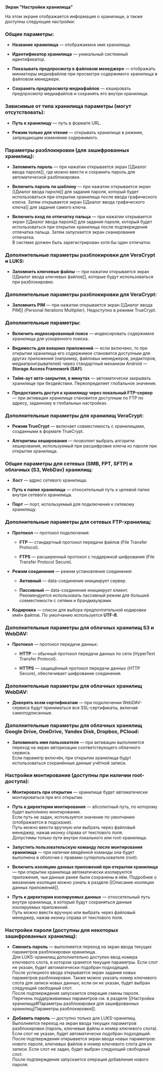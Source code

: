 **Экран "Настройки хранилища"**

На этом экране отображается информация о хранилище, а также доступны следующие настройки:

### Общие параметры:

-   **Название хранилища** — отображаемое имя хранилища.
    
-   **Идентификатор хранилища** — уникальный системный идентификатор.
    
-   **Показывать предпросмотр в файловом менеджере** — отображать миниатюры медиафайлов при просмотре содержимого хранилища в файловом менеджере.
    
-   **Сохранять предпросмотр медиафайлов** — кэшировать предпросмотр медиафайлов и сохранять его внутри хранилища.
    

### Зависимые от типа хранилища параметры (могут отсутствовать):

-   **Путь к хранилищу** — путь в формате URL.
    
-   **Режим только для чтения** — открывать хранилище в режиме, запрещающем изменение содержимого.
    

### Параметры разблокировки (для зашифрованных хранилищ):

-   **Запомнить пароль** — при нажатии открывается экран [[Диалог ввода пароля]], где можно ввести и сохранить пароль для автоматической разблокировки.
    
-   **Включить пароль по шаблону** — при нажатии открывается экран [[Диалог ввода пароля]] для задания пароля, который будет использоваться при открытии хранилища после ввода графического ключа. Затем открывается экран [[Диалог ввода графического ключа]] для задания самого ключа.
    
-   **Включить вход по отпечатку пальца** — при нажатии открывается экран [[Диалог ввода пароля]] для задания пароля, который будет использоваться при открытии хранилища после подтверждения отпечатка пальца. Затем запускается экран сканирования отпечатка.  
    В системе должен быть зарегистрирован хотя бы один отпечаток.


### Дополнительные параметры разблокировки для VeraCrypt и LUKS:

-   **Запомнить ключевые файлы** — при нажатии открывается экран [[Диалог ввода ключевых файлов]], которые будут использоваться при разблокировке.
    

### Дополнительные параметры разблокировки для VeraCrypt:

-   **Запомнить PIM** — при нажатии открывается экран [[Диалог ввода PIM]] (Personal Iterations Multiplier).
    Недоступно в режиме TrueCrypt.


### Дополнительные параметры:

-   **Включить индексированный поиск** — индексировать содержимое хранилища для ускоренного поиска.
    
-   **Видимость для внешних приложений** — если включено, то при открытии хранилища его содержимое становится доступным для других приложений (например, файловых менеджеров, редакторов, медиапроигрывателей) через стандартный механизм Android — **Storage Access Framework (SAF)**.
    
-   **Тайм-аут авто-закрытия, в минутах** — автоматически закрывать хранилище при бездействии. Переопределяет глобальное значение.
    
-   **Предоставить доступ к хранилищу через локальный FTP-сервер** — при активации хранилище становится доступным по FTP по адресу, заданному в глобальных настройках.


### Дополнительные параметры для хранилищ VeraCrypt:

-   **Режим TrueCrypt** — включает совместимость с хранилищами, созданными в формате TrueCrypt.
    
-   **Алгоритмы хеширования** — позволяет выбрать алгоритм хеширования, используемый при расшифровке ключа из пароля при открытии хранилища.


### Общие параметры для сетевых (SMB, FPT, SFTP) и облачных (S3, WebDav) хранилищ:

-   **Хост** — адрес сетевого хранилища.
    
-   **Путь к папке хранилища** — относительный путь к целевой папке внутри сетевого хранилища.
    
-   **Порт** — порт, используемый для подключения к сетевому хранилищу.


### Дополнительные параметры для сетевых FTP-хранилищ:

-   **Протокол** — протокол подключения:
    
    -   **FTP** — стандартный протокол передачи файлов (File Transfer Protocol).
        
    -   **FTPS** — расширенный протокол с поддержкой шифрования (File Transfer Protocol Secure).
        
-   **Режим соединения** — режим установления соединения:
    
    -   **Активный** — data-соединение инициирует сервер.
        
    -   **Пассивный** — data-соединение инициирует клиент.  
        Рекомендуется использовать пассивный режим для большей совместимости с сетями и брандмауэрами.
        
-   **Кодировка** — список для выбора предпочтительной кодировки имён файлов. По умолчанию используется **UTF-8**.


### Дополнительные параметры для облачных хранилищ S3 и WebDAV:

-   **Протокол** — протокол передачи данных:
    
    -   **HTTP** — обычный протокол передачи данных по сети (HyperText Transfer Protocol).
        
    -   **HTTPS** — защищённый протокол передачи данных (HTTP Secure), обеспечивает шифрование соединения.


### Дополнительные параметры для облачных хранилищ WebDAV:

-   **Доверять всем сертификатам** — при подключении WebDAV-сервиса будут приниматься все SSL-сертификаты, включая самоподписанные.

### Дополнительные параметры для облачных хранилищ Google Drive, OneDrive, Yandex Disk, Dropbox, PCloud:

-   **Запоминать имя пользователя** — при активации выполняется переход на экран авторизации соответствующего облачного сервиса.  
    Если параметр включён, при открытии хранилища будут использоваться сохранённые данные учётной записи.

### Настройки монтирования (доступны при наличии root-доступа):

-   **Монтировать при открытии** — хранилище будет автоматически монтироваться при его открытии.
    
-   **Путь к директории монтирования** — абсолютный путь, по которому будет выполнено монтирование.  
    Если путь не задан, используется значение по умолчанию (отображается в подсказке).  
    Путь можно ввести вручную или выбрать через файловый менеджер, нажав иконку справа от текстового поля.  
    Допустимы только пути внутри локального или root-хранилища.
    
-   **Запустить пользовательскую команду после монтирования хранилища** — при наличии введённой команды она будет выполнена в оболочке с правами суперпользователя (root).
    
-   **Включить изоляцию данных приложений при открытии хранилища** — при открытии хранилища автоматически изолируются приложения, чьи данные ранее были сохранены в нём. Подробнее о механизме изоляции можно узнать в разделе [[Описание изоляции данных приложений]].
    
-   **Путь к директории изолируемых данных** — относительный путь внутри хранилища, в который будут сохраняться данные изолируемых приложений.  
    Путь можно ввести вручную или выбрать через файловый менеджер, нажав иконку справа от текстового поля.  

### Настройки пароля (доступны для некоторых зашифрованных хранилищ):

-   **Сменить пароль** — выполняется переход на экран ввода текущих параметров разблокировки хранилища.  
    Для LUKS-хранилищ дополнительно доступен ввод номера ключевого слота, в котором хранятся текущие параметры. Если слот не указан, будет автоматически подобран подходящий.  
    После успешного ввода открывается экран задания новых параметров разблокировки. Также можно указать номер ключевого слота для записи новых данных; если он не указан, будет выбран следующий свободный слот.  
    После подтверждения запускается операция смены пароля.  
    Перечень поддерживаемых параметров см. в разделе [[Настройки хранилища#Параметры разблокировки для зашифрованных хранилищ|Параметры разблокировки]].
    
-   **Добавить пароль** — доступно только для LUKS-хранилищ.  
    Выполняется переход на экран ввода текущих параметров разблокировки (пароль, ключевые файлы и номер ключевого слота). Если слот не указан, будет автоматически подобран подходящий.  
    После подтверждения открывается экран ввода новых параметров: нового пароля, ключевых файлов и номер ключевого слота для их записи. Если слот не задан, будет выбран следующий свободный слот.  
    После подтверждения запускается операция добавления нового пароля.
